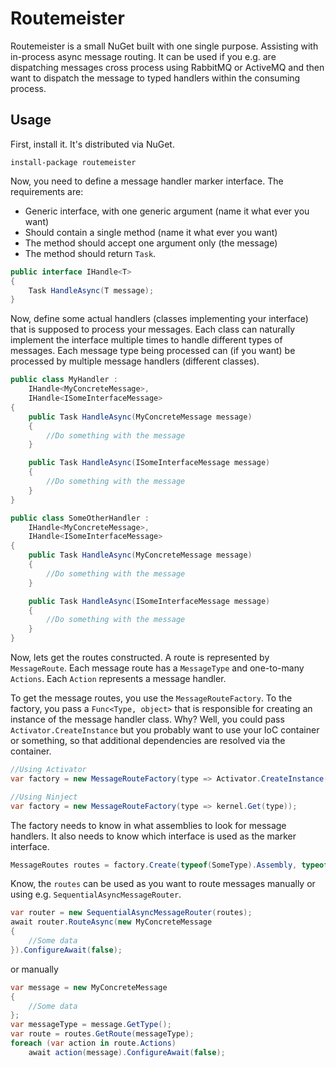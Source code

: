 # Routemeister
Routemeister is a small NuGet built with one single purpose. Assisting with in-process async message routing. It can be used if you e.g. are dispatching messages cross process using RabbitMQ or ActiveMQ and then want to dispatch the message to typed handlers within the consuming process.

## Usage
First, install it. It's distributed via NuGet.

```
install-package routemeister
```

Now, you need to define a message handler marker interface. The requirements are:

- Generic interface, with one generic argument (name it what ever you want)
- Should contain a single method (name it what ever you want)
- The method should accept one argument only (the message)
- The method should return `Task`.

```csharp
public interface IHandle<T>
{
    Task HandleAsync(T message);
}
```

Now, define some actual handlers (classes implementing your interface) that is supposed to process your messages. Each class can naturally implement the interface multiple times to handle different types of messages. Each message type being processed can (if you want) be processed by multiple message handlers (different classes).

```csharp
public class MyHandler :
    IHandle<MyConcreteMessage>,
    IHandle<ISomeInterfaceMessage>
{
    public Task HandleAsync(MyConcreteMessage message)
    {
        //Do something with the message
    }

    public Task HandleAsync(ISomeInterfaceMessage message)
    {
        //Do something with the message
    }
}

public class SomeOtherHandler :
    IHandle<MyConcreteMessage>,
    IHandle<ISomeInterfaceMessage>
{
    public Task HandleAsync(MyConcreteMessage message)
    {
        //Do something with the message
    }

    public Task HandleAsync(ISomeInterfaceMessage message)
    {
        //Do something with the message
    }
}
```

Now, lets get the routes constructed. A route is represented by `MessageRoute`. Each message route has a `MessageType` and one-to-many `Actions`. Each `Action` represents a message handler.

To get the message routes, you use the `MessageRouteFactory`. To the factory, you pass a `Func<Type, object>` that is responsible for creating an instance of the message handler class. Why? Well, you could pass `Activator.CreateInstance` but you probably want to use your IoC container or something, so that additional dependencies are resolved via the container.

```csharp
//Using Activator
var factory = new MessageRouteFactory(type => Activator.CreateInstance(type));

//Using Ninject
var factory = new MessageRouteFactory(type => kernel.Get(type));
```

The factory needs to know in what assemblies to look for message handlers. It also needs to know which interface is used as the marker interface.

```csharp
MessageRoutes routes = factory.Create(typeof(SomeType).Assembly, typeof(IHandle<>));
```

Know, the `routes` can be used as you want to route messages manually or using e.g. `SequentialAsyncMessageRouter`.

```csharp
var router = new SequentialAsyncMessageRouter(routes);
await router.RouteAsync(new MyConcreteMessage
{
    //Some data
}).ConfigureAwait(false);
```

or manually

```csharp
var message = new MyConcreteMessage
{
    //Some data
};
var messageType = message.GetType();
var route = routes.GetRoute(messageType);
foreach (var action in route.Actions)
    await action(message).ConfigureAwait(false);
```
